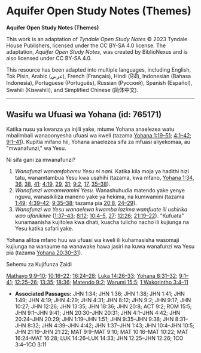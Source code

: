 # Aquifer Open Study Notes (Themes)

**Aquifer Open Study Notes (Themes)**

This work is an adaptation of *Tyndale Open Study Notes* © 2023 Tyndale House Publishers, licensed under the CC BY\-SA 4\.0 license. The adaptation, *Aquifer Open Study Notes*, was created by BiblioNexus and is also licensed under CC BY\-SA 4\.0\.

This resource has been adapted into multiple languages, including English, Tok Pisin, Arabic (عربي), French (Français), Hindi (हिंदी), Indonesian (Bahasa Indonesia), Portuguese (Português), Russian (Русский), Spanish (Español), Swahili (Kiswahili), and Simplified Chinese (简体中文).



--------------------------------

## Wasifu wa Ufuasi wa Yohana (id: 765171)

Katika nusu ya kwanza ya injili yake, mtume Yohana anaelezea watu mbalimbali wanaoonyesha ufuasi wa kweli (tazama [Yohana 1:19–51](https://ref.ly/John1:19-John1:51); [4:1–42](https://ref.ly/John4:1-John4:42); [9:1–41](https://ref.ly/John9:1-John9:41)). Kupitia mifano hii, Yohana anaelezea sifa za mfuasi aliyekomaa, au "mwanafunzi," wa Yesu.

Ni sifa gani za mwanafunzi?

1. *Wanafunzi wanamfahamu Yesu ni nani.* Katika kila moja ya hadithi hizi tatu, wanamtambua Yesu kwa usahihi (tazama, kwa mfano, [Yohana 1:34](https://ref.ly/John1:34), [36](https://ref.ly/John1:36), [38](https://ref.ly/John1:38), [41](https://ref.ly/John1:41); [4:19](https://ref.ly/John4:19), [29](https://ref.ly/John4:29), [31](https://ref.ly/John4:31); [9:2](https://ref.ly/John9:2), [17](https://ref.ly/John9:17), [35–38](https://ref.ly/John9:35-John9:38)).
2. *Wanafunzi wanamwamini Yesu.* Wanashuhudia matendo yake yenye nguvu, wanasikiliza maneno yake ya hekima, na kumwamini (tazama [1:49](https://ref.ly/John1:49); [4:39–42](https://ref.ly/John4:39-John4:42); [9:35–38](https://ref.ly/John9:35-John9:38); tazama pia [20:8](https://ref.ly/John20:8), [24–29](https://ref.ly/John20:24-John20:29)).
3. *Wanafunzi wa Yesu wanaelewa kwamba lazima wamfuate ili ushirika wao ufanikiwe* ([1:37–43](https://ref.ly/John1:37-John1:43); [8:12](https://ref.ly/John8:12); [10:4–5](https://ref.ly/John10:4-John10:5), [27](https://ref.ly/John10:27); [12:26](https://ref.ly/John12:26); [21:19–22](https://ref.ly/John21:19-John21:22)). "Kufuata" kunamaanisha kujitolea kwa dhati, kuacha tulicho nacho ili kujiunga na Yesu katika safari yake.

Yohana alitoa mfano huu wa ufuasi wa kweli ili kuhamasisha wasomaji kujiunga na wanaume na wanawake hawa jasiri na kuwa wanafunzi wa Yesu pia (tazama [Yohana 20:30–31](https://ref.ly/John20:30-John20:31)).

Sehemu za Kujifunza Zaidi

[Mathayo 9:9–10](https://ref.ly/Matt9:9-Matt9:10); [10:16–22](https://ref.ly/Matt10:16-Matt10:22); [16:24–28](https://ref.ly/Matt16:24-Matt16:28); [Luka 14:26–33](https://ref.ly/Luke14:26-Luke14:33); [Yohana 8:31–32](https://ref.ly/John8:31-John8:32); [9:1–41](https://ref.ly/John9:1-John9:41); [12:25–26](https://ref.ly/John12:25-John12:26); [13:35](https://ref.ly/John13:35); [18:36](https://ref.ly/John18:36); [Matendo 9:2](https://ref.ly/Acts9:2); [Warumi 15:5](https://ref.ly/Rom15:5); [1 Wakorintho 3:4–11](https://ref.ly/1Cor3:4-1Cor3:11)

* **Associated Passages:** JHN 1:34; JHN 1:36; JHN 1:38; JHN 1:41; JHN 1:49; JHN 4:19; JHN 4:29; JHN 4:31; JHN 8:12; JHN 9:2; JHN 9:17; JHN 10:27; JHN 12:26; JHN 13:35; JHN 18:36; JHN 20:8; ACT 9:2; ROM 15:5; JHN 9:1–JHN 9:41; JHN 20:30–JHN 20:31; JHN 4:1–JHN 4:42; JHN 20:24–JHN 20:29; JHN 1:19–JHN 1:51; JHN 9:35–JHN 9:38; JHN 8:31–JHN 8:32; JHN 4:39–JHN 4:42; JHN 1:37–JHN 1:43; JHN 10:4–JHN 10:5; JHN 21:19–JHN 21:22; MAT 9:9–MAT 9:10; MAT 10:16–MAT 10:22; MAT 16:24–MAT 16:28; LUK 14:26–LUK 14:33; JHN 12:25–JHN 12:26; 1CO 3:4–1CO 3:11

